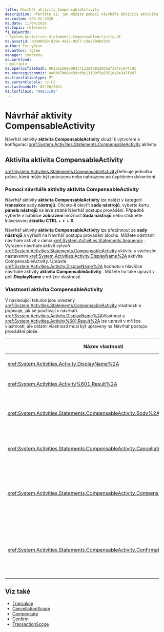 ```yaml
---
title: Návrhář aktivity CompensableActivity
description: Přečtěte si, jak můžete pomocí návrháře aktivity aktivita CompensableActivity v Návrhář postupu provádění vytvořit a nakonfigurovat aktivitu aktivita CompensableActivity.
ms.custom: SEO-VS-2020
ms.date: 11/04/2016
ms.topic: reference
f1_keywords:
- System.Activities.Statements.CompensableActivity.UI
ms.assetid: e0340d89-d39e-4a52-8557-13e27040d7b5
author: TerryGLee
ms.author: tglee
manager: jmartens
ms.workload:
- multiple
ms.openlocfilehash: 9612e1b8e808437122df88ad0bbef3a4cce74c0c
ms.sourcegitcommit: ae6d47b09a439cd0e13180f5e89510e3e347fd47
ms.translationtype: MT
ms.contentlocale: cs-CZ
ms.lasthandoff: 02/08/2021
ms.locfileid: "99955109"
---
```

# <a name="compensableactivity-activity-designer"></a>Návrhář aktivity CompensableActivity

Návrhář aktivity **aktivita CompensableActivity** slouží k vytvoření a konfiguraci <xref:System.Activities.Statements.CompensableActivity> aktivity.

## <a name="the-compensableactivity-activity"></a>Aktivita aktivita CompensableActivity
 <xref:System.Activities.Statements.CompensableActivity>Definuje jednotku práce, která může být potvrzena nebo nahrazena po úspěšném dokončení.

### <a name="using-the-compensableactivity-activity-designer"></a>Pomocí návrháře aktivity aktivita CompensableActivity
 Návrhář aktivity **aktivita CompensableActivity** lze nalézt v kategorii **transakce** sady **nástrojů**. Chcete-li otevřít **sadu nástrojů**, vyberte kartu **panelu nástrojů** na levé straně Návrhář postupu provádění. Případně vyberte v nabídce **zobrazení** možnost **Sada nástrojů** nebo stiskněte klávesovou **zkratku CTRL** + **+** + **X**.

 Návrhář aktivity **aktivita CompensableActivity** lze přetáhnout ze **sady nástrojů** a vyřadit na Návrhář postupu provádění plochu. Můžete odstranit návrháře aktivit v rámci <xref:System.Activities.Statements.Sequence> . Vyřazení návrháře aktivit vytvoří <xref:System.Activities.Statements.CompensableActivity> aktivitu s výchozím nastavením <xref:System.Activities.Activity.DisplayName%2A> aktivita CompensableActivity. Upravte <xref:System.Activities.Activity.DisplayName%2A> hodnotu v hlavičce návrháře aktivity **aktivita CompensableActivity** . Můžete ho také upravit v poli **DisplayName** v mřížce vlastností.

### <a name="the-compensableactivity-properties"></a>Vlastnosti aktivita CompensableActivity
 V následující tabulce jsou uvedeny <xref:System.Activities.Statements.CompensableActivity> vlastnosti a popisuje, jak se používají v návrháři. <xref:System.Activities.Activity.DisplayName%2A>Vlastnost a <xref:System.Activities.Activity%601.Result%2A> lze upravit v mřížce vlastností, ale ostatní vlastnosti musí být upraveny na Návrhář postupu provádění ploše.

|Název vlastnosti|Požaduje se|Využití|
|-|--------------|-|
|<xref:System.Activities.Activity.DisplayName%2A>|Ne|Volitelný popisný název <xref:System.Activities.Statements.CompensableActivity> aktivity. Výchozí hodnota je aktivita CompensableActivity.|
|<xref:System.Activities.Activity%601.Result%2A>|Ne|Určuje návratovou hodnotu <xref:System.Activities.Statements.CompensableActivity> . Tato vlastnost musí být upravena v mřížce vlastností.|
|<xref:System.Activities.Statements.CompensableActivity.Body%2A>|Ano|Určuje aktivitu, pro kterou je poskytnuta logika kompenzace, zrušení a potvrzení. Chcete-li přidat <xref:System.Activities.Statements.CompensableActivity.Body%2A> aktivitu, přetáhněte aktivitu ze **sady nástrojů** do pole **text** v Návrháři aktivity **aktivita CompensableActivity** . Sem přidejte text nápovědy "Sem přetáhněte aktivitu".|
|<xref:System.Activities.Statements.CompensableActivity.CancellationHandler%2A>|Ne|Určuje aktivitu, která se spustí, když dojde ke zrušení. Chcete-li přidat aktivitu, přetáhněte jejího návrháře ze **sady nástrojů** do pole **CancellationHandler** v Návrháři aktivity **aktivita CompensableActivity** . Přidat text nápovědy "Sem přetáhněte aktivitu".|
|<xref:System.Activities.Statements.CompensableActivity.CompensationHandler%2A>|Ne|Určuje aktivitu, která má být provedena v případě kompenzace <xref:System.Activities.Statements.CompensableActivity.Body%2A> aktivity. Tuto obslužnou rutinu lze explicitně vyvolat pomocí <xref:System.Activities.Statements.Compensate> aktivity.<br /><br /> Chcete-li přidat aktivitu, přetáhněte jejího návrháře aktivit ze **sady nástrojů** do pole **CompensationHandler** v Návrháři aktivity **aktivita CompensableActivity** . Přidat text nápovědy "Sem přetáhněte aktivitu".|
|<xref:System.Activities.Statements.CompensableActivity.ConfirmationHandler%2A>|Ne|Určuje aktivitu, která má být provedena při potvrzení <xref:System.Activities.Statements.CompensableActivity.Body%2A> aktivity. Tuto obslužnou rutinu lze explicitně vyvolat pomocí <xref:System.Activities.Statements.Confirm> aktivity.<br /><br /> Chcete-li přidat aktivitu, přetáhněte jejího návrháře aktivit ze **sady nástrojů** do pole **ConfirmationHandler** v Návrháři aktivity **aktivita CompensableActivity** . Přidat text nápovědy "Sem přetáhněte aktivitu".|

## <a name="see-also"></a>Viz také

- [Transakce](../workflow-designer/transaction-activity-designers.md)
- [CancellationScope](../workflow-designer/cancellationscope-activity-designer.md)
- [Compensate](../workflow-designer/compensate-activity-designer.md)
- [Confirm](../workflow-designer/confirm-activity-designer.md)
- [TransactionScope](../workflow-designer/transactionscope-activity-designer.md)
